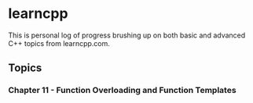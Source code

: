 # learncpp 
This is personal log of progress brushing up on both basic and advanced C++ topics from learncpp.com.

## Topics
### Chapter 11 - Function Overloading and Function Templates
